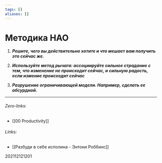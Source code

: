 ```yaml
---
tags: []
aliases: []
---
```

# Методика НАО
1. ___Решите, чего вы действительно хотите и что мешает вам получить это сейчас же.___

2. ___Используйте метод рычага: ассоциируйте сильное страдание с тем, что изменение не происходит сейчас, и сильную радость, если измение происходит сейчас___

3.  ___Разрушение ограничивающей модели. Например, сделать ее абсурдной.___
___
###### Zero-links:
- [[00 Productivity]]
###### Links:
- [[Разбуди в себе исполина - Энтони Роббинс]]

202112121201